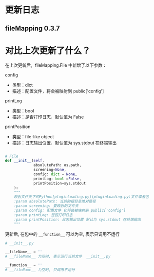 # 更新日志
## fileMapping 0.3.7


# 对比上次更新了什么？


在上次更新后，fileMapping.File 中新增了以下参数：

config
- 类型：dict
- 描述：配置文件，将会被映射到 public['config']

printLog
- 类型：bool
- 描述：是否打印日志，默认值为 False

printPosition
- 类型：file-like object
- 描述：日志输出位置，默认值为 sys.stdout 在终端输出



```python

# File
def __init__(self, 
             absolutePath: os.path, 
             screening=None, 
             config: dict = None, 
             printLog: bool =False, 
             printPosition=sys.stdout
    ):
    """
    映射文件夹下的Python[pluginLoading.py](pluginLoading.py)文件或者包
    :param absolutePath: 当前的根目录绝对路径
    :param screening: 要映射的文件夹
    :param config: 配置文件 它将会被映射到 public['config']
    :param printLog: 是否打印日志
    :param printPosition: 日志输出位置 默认为 sys.stdout 在终端输出
    """

```

更新后, 在包中的 `__function__` 可以为空, 表示只调用不运行
```python
# __init__.py

__fileName__ = ''
# __fileName__ 为空时, 表示运行当前文件  __init__.py

__function__ = ''
# __fileName__ 为空时, 只调用不运行

```

